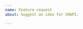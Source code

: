 ```yaml
---
name: Feature request
about: Suggest an idea for SMAPI.

---
```


<!--

GitHub issues are only used for development tasks. Please don't submit feature requests here! Instead, see...

   - #modding on Discord: https://stardewvalleywiki.com/Modding:Community#Discord
   - support forum thread: https://community.playstarbound.com/threads/108375
   - Nexus page: https://www.nexusmods.com/stardewvalley/mods/2400

-->
